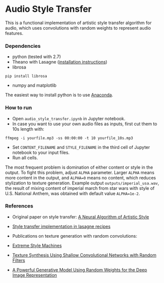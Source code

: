 # Audio Style Transfer

This is a functional implementation of artistic style transfer algorithm for audio, which uses convolutions with random weights to represent audio features. 

### Dependencies
- python (tested with 2.7)
- Theano with Lasagne ([installation instructions](http://lasagne.readthedocs.io/en/latest/user/installation.html))
- librosa
```
pip install librosa
```
- numpy and matplotlib

The easiest way to install python is to use [Anaconda](https://www.continuum.io/downloads).

### How to run
- Open `audio_style_transfer.ipynb` in Jupyter notebook. 
- In case you want to use your own audio files as inputs, first cut them to 10s length with: 
```
ffmpeg -i yourfile.mp3 -ss 00:00:00 -t 10 yourfile_10s.mp3
```
- Set `CONTENT_FILENAME` and `STYLE_FILENAME` in the third cell of Jupyter notebook to your input files.
- Run all cells.

The most frequent problem is domination of either content or style in the output. To fight this problem, adjust `ALPHA` parameter. Larger `ALPHA` means more content in the output, and `ALPHA=0` means no content, which reduces stylization to texture generation. Example output `outputs/imperial_usa.wav`, the result of mixing content of imperial march from star wars with style of U.S. National Anthem, was obtained with default value `ALPHA=1e-2`.

### References
- Original paper on style transfer:
[A Neural Algorithm of Artistic Style](https://arxiv.org/abs/1508.06576)
- [Style transfer implementation in lasagne recipes](https://github.com/Lasagne/Recipes/blob/master/examples/styletransfer/Art%20Style%20Transfer.ipynb)
- Publications on texture generation with random convolutions:

 - [Extreme Style Machines](https://nucl.ai/blog/extreme-style-machines/)
 - [Texture Synthesis Using Shallow Convolutional Networks with Random Filters](https://arxiv.org/abs/1606.00021)
 - [A Powerful Generative Model Using Random Weights for the Deep Image Representation](https://arxiv.org/pdf/1606.04801)


